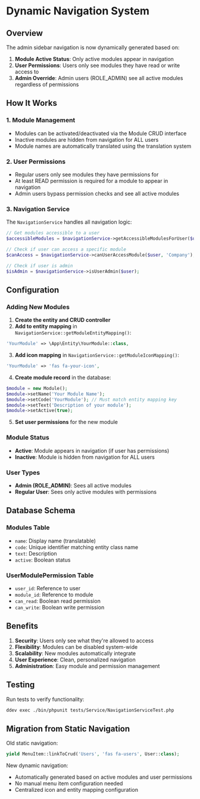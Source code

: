 # Dynamic Navigation System

## Overview

The admin sidebar navigation is now dynamically generated based on:
1. **Module Active Status**: Only active modules appear in navigation
2. **User Permissions**: Users only see modules they have read or write access to
3. **Admin Override**: Admin users (ROLE_ADMIN) see all active modules regardless of permissions

## How It Works

### 1. Module Management
- Modules can be activated/deactivated via the Module CRUD interface
- Inactive modules are hidden from navigation for ALL users
- Module names are automatically translated using the translation system

### 2. User Permissions
- Regular users only see modules they have permissions for
- At least READ permission is required for a module to appear in navigation
- Admin users bypass permission checks and see all active modules

### 3. Navigation Service
The `NavigationService` handles all navigation logic:

```php
// Get modules accessible to a user
$accessibleModules = $navigationService->getAccessibleModulesForUser($user);

// Check if user can access a specific module
$canAccess = $navigationService->canUserAccessModule($user, 'Company');

// Check if user is admin
$isAdmin = $navigationService->isUserAdmin($user);
```

## Configuration

### Adding New Modules

1. **Create the entity and CRUD controller**
2. **Add to entity mapping** in `NavigationService::getModuleEntityMapping()`:
```php
'YourModule' => \App\Entity\YourModule::class,
```

3. **Add icon mapping** in `NavigationService::getModuleIconMapping()`:
```php
'YourModule' => 'fas fa-your-icon',
```

4. **Create module record** in the database:
```php
$module = new Module();
$module->setName('Your Module Name');
$module->setCode('YourModule'); // Must match entity mapping key
$module->setText('Description of your module');
$module->setActive(true);
```

5. **Set user permissions** for the new module

### Module Status
- **Active**: Module appears in navigation (if user has permissions)
- **Inactive**: Module is hidden from navigation for ALL users

### User Types
- **Admin (ROLE_ADMIN)**: Sees all active modules
- **Regular User**: Sees only active modules with permissions

## Database Schema

### Modules Table
- `name`: Display name (translatable)
- `code`: Unique identifier matching entity class name
- `text`: Description
- `active`: Boolean status

### UserModulePermission Table
- `user_id`: Reference to user
- `module_id`: Reference to module
- `can_read`: Boolean read permission
- `can_write`: Boolean write permission

## Benefits

1. **Security**: Users only see what they're allowed to access
2. **Flexibility**: Modules can be disabled system-wide
3. **Scalability**: New modules automatically integrate
4. **User Experience**: Clean, personalized navigation
5. **Administration**: Easy module and permission management

## Testing

Run tests to verify functionality:
```bash
ddev exec ./bin/phpunit tests/Service/NavigationServiceTest.php
```

## Migration from Static Navigation

Old static navigation:
```php
yield MenuItem::linkToCrud('Users', 'fas fa-users', User::class);
```

New dynamic navigation:
- Automatically generated based on active modules and user permissions
- No manual menu item configuration needed
- Centralized icon and entity mapping configuration
